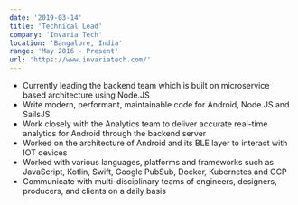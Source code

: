 ```yaml
---
date: '2019-03-14'
title: 'Technical Lead'
company: 'Invaria Tech'
location: 'Bangalore, India'
range: 'May 2016 - Present'
url: 'https://www.invariatech.com/'
---
```


- Currently leading the backend team which is built on microservice based architecture using Node.JS
- Write modern, performant, maintainable code for Android, Node.JS and SailsJS
- Work closely with the Analytics team to deliver accurate real-time analytics for Android through the backend server
- Worked on the architecture of Android and its BLE layer to interact with IOT devices
- Worked with various languages, platforms and frameworks such as JavaScript, Kotlin, Swift, Google PubSub, Docker, Kubernetes and GCP
- Communicate with multi-disciplinary teams of engineers, designers, producers, and clients on a daily basis
